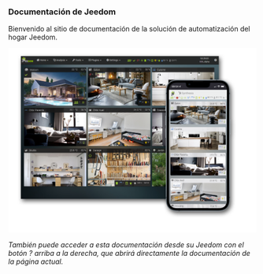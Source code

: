 ### Documentación de Jeedom

Bienvenido al sitio de documentación de la solución de automatización del hogar Jeedom.

<div id="div_searchBar"></div>

![Présentation](../img/img_home.png)

*También puede acceder a esta documentación desde su Jeedom con el botón ? arriba a la derecha, que abrirá directamente la documentación de la página actual.*
